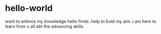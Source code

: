 # hello-world
want to enhnce my knowledge
hello frnds..help to buld my aim..i am here to learn from u all abt the advancing skills.

